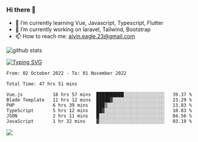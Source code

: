 ### Hi there 👋
- 🌱 I’m currently learning Vue, Javascript, Typescript, Flutter
- 🔭 I’m currently working on laravel, Tailwind, Bootstrap
- 📫 How to reach me: alvin.eagle.23@gmail.com



![github stats](https://github-readme-stats.vercel.app/api?username=alvnfaiz&show_icons=true)


[![Typing SVG](http://readme-typing-svg.herokuapp.com?font=Montserrat&color=%2336BCF7&duration=4000&center=true&lines=Alvin+Faiz;Fullstack+Developer;PHP%2C+Java%2C+Javascript%2C+Python;Laravel%2C+Vue%202%2C+Tailwind%2C+Bootstrap)](https://git.io/typing-svg)

<!--[![Alvnfaiz wakatime stats](https://github-readme-stats.vercel.app/api/wakatime?username=alvnfaiz&layout=compact&theme=dracula)](https://github.com/anuraghazra/github-readme-stats)

<!--START_SECTION:waka-->

```text
From: 02 October 2022 - To: 01 November 2022

Total Time: 47 hrs 51 mins

Vue.js           18 hrs 57 mins  ██████████░░░░░░░░░░░░░░░   39.37 %
Blade Template   11 hrs 12 mins  █████▓░░░░░░░░░░░░░░░░░░░   23.29 %
PHP              6 hrs 39 mins   ███▒░░░░░░░░░░░░░░░░░░░░░   13.83 %
TypeScript       5 hrs 12 mins   ██▓░░░░░░░░░░░░░░░░░░░░░░   10.83 %
JSON             2 hrs 11 mins   █░░░░░░░░░░░░░░░░░░░░░░░░   04.56 %
JavaScript       1 hr 32 mins    ▓░░░░░░░░░░░░░░░░░░░░░░░░   03.19 %
```

<!--END_SECTION:waka-->

  <!-- Change the `github-readme-stats.anuraghazra1.vercel.app` to `github-readme-stats.vercel.app`  -->
  <img align="center" src="https://github-readme-stats.anuraghazra1.vercel.app/api/top-langs/?username=alvnfaiz&layout=compact" />
<!--
**alvnfaiz/alvnfaiz** is a ✨ _special_ ✨ repository because its `README.md` (this file) appears on your GitHub profile.

Here are some ideas to get you started:

- 🔭 I’m currently working on ...
- 🌱 I’m currently learning ...
- 👯 I’m looking to collaborate on ...
- 🤔 I’m looking for help with ...
- 💬 Ask me about ...
- 📫 How to reach me: ...
- 😄 Pronouns: ...
- ⚡ Fun fact: ...
-->

